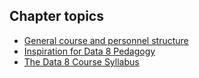## Chapter topics

* [General course and personnel structure](teaching/structure.md)
* [Inspiration for Data 8 Pedagogy](teaching/inspiration.md)
* [The Data 8 Course Syllabus](teaching/syllabus.md)